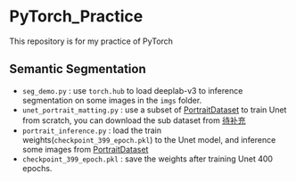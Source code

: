 # PyTorch_Practice
This repository is for my practice of PyTorch

## Semantic Segmentation

- `seg_demo.py` : use  `torch.hub` to load deeplab-v3 to inference segmentation on some images in the `imgs` folder.
- `unet_portrait_matting.py` : use a subset of [PortraitDataset](http://xiaoyongshen.me/webpage_portrait/index.html) to train Unet from scratch, you can download the sub dataset from [待补充]()
- `portrait_inference.py` : load the train weights(`checkpoint_399_epoch.pkl`) to the Unet model, and inference some images from [PortraitDataset](http://xiaoyongshen.me/webpage_portrait/index.html)
- `checkpoint_399_epoch.pkl` : save the weights after training Unet 400 epochs.

